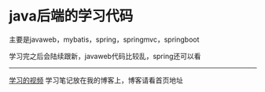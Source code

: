 # java后端的学习代码

主要是javaweb，mybatis，spring，springmvc，springboot

学习完之后会陆续跟新，javaweb代码比较乱，spring还可以看 

------
[学习的视频](https://space.bilibili.com/95256449/channel/seriesdetail?sid=393820)  学习笔记放在我的博客上，博客请看首页地址
